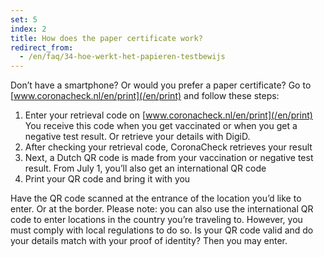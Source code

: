 ```yaml
---
set: 5
index: 2
title: How does the paper certificate work?
redirect_from: 
  - /en/faq/34-hoe-werkt-het-papieren-testbewijs
---
```

Don’t have a smartphone? Or would you prefer a paper certificate? Go to [www.coronacheck.nl/en/print](/en/print) and follow these steps: 

1. Enter your retrieval code on [www.coronacheck.nl/en/print](/en/print) You receive this code when you get vaccinated or when you get a negative test result. Or retrieve your details with DigiD.
2. After checking your retrieval code, CoronaCheck retrieves your result
3. Next, a Dutch QR code is made from your vaccination or negative test result. From July 1, you’ll also get an international QR code
4. Print your QR code and bring it with you

Have the QR code scanned at the entrance of the location you’d like to enter. Or at the border. Please note: you can also use the international QR code to enter locations in the country you’re traveling to. However, you must comply with local regulations to do so. Is your QR code valid and do your details match with your proof of identity? Then you may enter.

